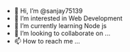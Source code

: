 - 👋 Hi, I’m @sanjay75139
- 👀 I’m interested in Web Development
- 🌱 I’m currently learning Node js
- 💞️ I’m looking to collaborate on ...
- 📫 How to reach me ...

<!---
sanjay75139/sanjay75139 is a ✨ special ✨ repository because its `README.md` (this file) appears on your GitHub profile.
You can click the Preview link to take a look at your changes.
--->
